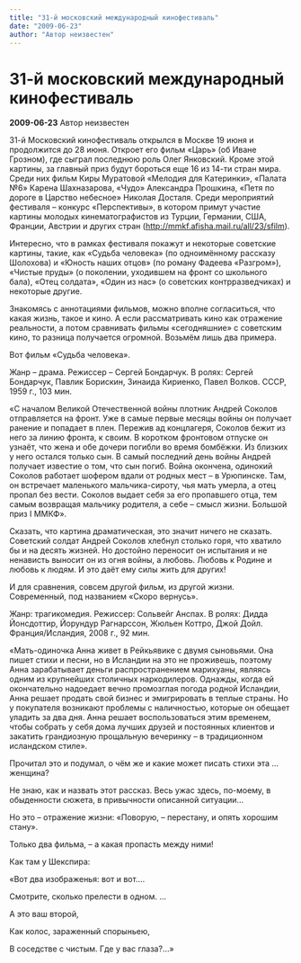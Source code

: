 ```yaml
---
title: "31-й московский международный кинофестиваль"
date: "2009-06-23"
author: "Автор неизвестен"
---
```


# 31-й московский международный кинофестиваль

**2009-06-23** Автор неизвестен

31-й Московский кинофестиваль открылся в Москве 19 июня и продолжится до 28 июня. Откроет его фильм «Царь» (об Иване Грозном), где сыграл последнюю роль Олег Янковский. Кроме этой картины, за главный приз будут бороться еще 16 из 14-ти стран мира. Среди них фильм Киры Муратовой «Мелодия для Катеринки», «Палата №6» Карена Шахназарова, «Чудо» Александра Прошкина, «Петя по дороге в Царство небесное» Николая Досталя. Среди мероприятий фестиваля – конкурс «Перспективы», в котором примут участие картины молодых кинематографистов из Турции, Германии, США, Франции, Австрии и других стран (http://mmkf.afisha.mail.ru/all/23/sfilm).

Интересно, что в рамках фестиваля покажут и некоторые советские картины, такие, как «Судьба человека» (по одноимённому рассказу Шолохова) и «Юность наших отцов» (по роману Фадеева «Разгром»), «Чистые пруды» (о поколении, уходившем на фронт со школьного бала), «Отец солдата», «Один из нас» (о советских контрразведчиках) и некоторые другие.

Знакомясь с аннотациями фильмов, можно вполне согласиться, что какая жизнь, такое и кино. А если рассматривать кино как отражение реальности, а потом сравнивать фильмы «сегодняшние» с советским кино, то разница получается огромной. Возьмём лишь два примера.

Вот фильм «Судьба человека».

Жанр – драма. Режиссер – Сергей Бондарчук. В ролях: Сергей Бондарчук, Павлик Борискин, Зинаида Кириенко, Павел Волков. СССР, 1959 г., 103 мин.

«С началом Великой Отечественной войны плотник Андрей Соколов отправляется на фронт. Уже в самые первые месяцы войны он получает ранение и попадает в плен. Пережив ад концлагеря, Соколов бежит из него за линию фронта, к своим. В коротком фронтовом отпуске он узнаёт, что жена и обе дочери погибли во время бомбёжки. Из близких у него остался только сын. В самый последний день войны Андрей получает известие о том, что сын погиб. Война окончена, одинокий Соколов работает шофером вдали от родных мест – в Урюпинске. Там, он встречает маленького мальчика-сироту, чья мать умерла, а отец пропал без вести. Соколов выдает себя за его пропавшего отца, тем самым возвращая мальчику родителя, а себе – смысл жизни. Большой приз I ММКФ».

Сказать, что картина драматическая, это значит ничего не сказать. Советский солдат Андрей Соколов хлебнул столько горя, что хватило бы и на десять жизней. Но достойно переносит он испытания и не ненависть выносит он из огня войны, а любовь. Любовь к Родине и любовь к людям. И это даёт ему силы жить для других!

И для сравнения, совсем другой фильм, из другой жизни. Современный, под названием «Скоро вернусь».

Жанр: трагикомедия. Режиссер: Сольвейг Анспах. В ролях: Дидда Йонсдоттир, Йорундур Рагнарссон, Жюльен Коттро, Джой Дойл. Франция/Исландия, 2008 г., 92 мин.

«Мать-одиночка Анна живет в Рейкьявике с двумя сыновьями. Она пишет стихи и песни, но в Исландии на это не проживешь, поэтому Анна зарабатывает деньги распространением марихуаны, являясь одним из крупнейших столичных наркодилеров. Однажды, когда ей окончательно надоедает вечно промозглая погода родной Исландии, Анна решает продать свой бизнес и эмигрировать в теплые страны. Но у покупателя возникают проблемы с наличностью, которые он обещает уладить за два дня. Анна решает воспользоваться этим временем, чтобы собрать у себя дома лучших друзей и постоянных клиентов и закатить грандиозную прощальную вечеринку – в традиционном исландском стиле».

Прочитал это и подумал, о чём же и какие может писать стихи эта … женщина?

Не знаю, как и назвать этот рассказ. Весь ужас здесь, по-моему, в обыденности сюжета, в привычности описанной ситуации… 

Но это – отражение жизни: «Поворую, – перестану, и опять хорошим стану».

Только два фильма, – а какая пропасть между ними!

Как там у Шекспира:

«Вот два изображенья: вот и вот….

Смотрите, сколько прелести в одном. …

А это ваш второй,

Как колос, зараженный спорыньею,

В соседстве с чистым. Где у вас глаза?…»